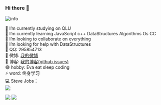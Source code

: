 ### Hi there 👋

![info](https://github-readme-stats.vercel.app/api?username=zhangzhibang0309&show_icons=true&count_private=true&hide=prs&theme=cobalt)
<!-- 主题：dark, radical, merko, gruvbox, tokyonight, onedark, cobalt, synthwave, highcontrast, dracula -->
🔭 I’m currently studying on QLU  
🌱 I’m currently learning JavaScript c++ DataStructures Algorithms Os CC  
👯 I’m looking to collaborate on everything  
🤔 I’m looking for help with DataStructures  
💬 QQ: 295854713  
🌸 微博: [我的微博](https://weibo.com/u/7309637978)  
📘 博客: [我的博客(github issues)](https://github.com/zhangzhibang0309/__Blog)  
😄 hobby: Eva eat sleep coding  
⚡ word: 终身学习   
💻 Steve Jobs：  
![](https://catalinazzz.oss-cn-beijing.aliyuncs.com/image/25529EED886FFBD3D39371530D63E101.png)

[![](https://img.shields.io/badge/JavaScript-JavaScript-F7DF1E?style=flat-square&logo=JavaScript&logoColor=ffffff)](https://www.archlinux.org/)
[![](https://img.shields.io/badge/c++-C++-00599C?style=flat-square&logo=C++&logoColor=ffffff)](https://www.archlinux.org/)
